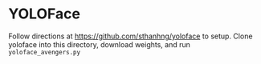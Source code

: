 # YOLOFace

Follow directions at https://github.com/sthanhng/yoloface to setup. Clone yoloface into this directory, download weights, and run `yoloface_avengers.py`

